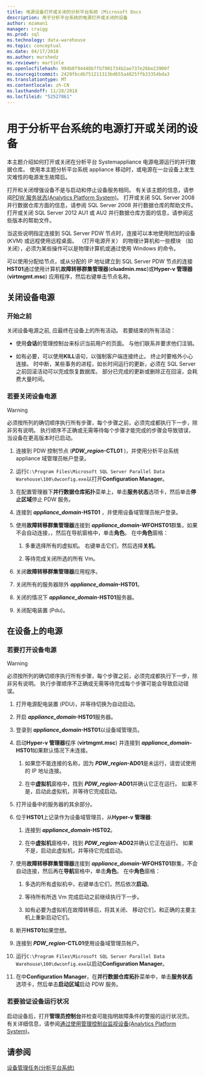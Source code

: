```yaml
---
title: 电源设备打开或关闭的分析平台系统 |Microsoft Docs
description: 用于分析平台系统的电源打开或关闭的设备
author: mzaman1
manager: craigg
ms.prod: sql
ms.technology: data-warehouse
ms.topic: conceptual
ms.date: 04/17/2018
ms.author: murshedz
ms.reviewer: martinle
ms.openlocfilehash: 994b0f94448b7fb7901734b2ae737e26be23900f
ms.sourcegitcommit: 2429fbcdb751211313bd655a4825ffb33354bda3
ms.translationtype: MT
ms.contentlocale: zh-CN
ms.lasthandoff: 11/28/2018
ms.locfileid: "52527861"
---
```

# <a name="power-the-appliance-on-or-off-for-analytics-platform-system"></a>用于分析平台系统的电源打开或关闭的设备
本主题介绍如何打开或关闭在分析平台 Systemappliance 电源电源运行的并行数据仓库。 使用本主题分析平台系统 appliance 移动时，或电源在一台设备上发生灾难性的电源发生故障后。  
  
打开和关闭增强设备不是与启动和停止设备服务相同。 有关该主题的信息，请参阅[PDW 服务状态&#40;Analytics Platform System&#41;](pdw-services-status.md)。 打开或关闭 SQL Server 2008 并行数据仓库方面的信息，请参阅 SQL Server 2008 并行数据仓库的帮助文件。 打开或关闭 SQL Server 2012 AU1 或 AU2 并行数据仓库方面的信息，请参阅这些版本的帮助文件。  
  
当这些说明指定连接到 SQL Server PDW 节点时，连接可以本地使用附加的设备 (KVM) 或远程使用远程桌面。 （打开电源开关） 的物理计算机和一些模块 （如关闭），必须为某些操作可以是物理计算机或通过使用 Windows 的命令。  
  
可以使用分配给节点，或从分配的 IP 地址建立到 SQL Server PDW 节点的连接**HST01**通过使用计算机**故障转移群集管理器**(**cluadmin.msc**)或**Hyper-v 管理器**(**virtmgmt.msc**) 应用程序，然后右键单击节点名称。  
  
## <a name="PowerOff"></a>关闭设备电源  
  
### <a name="before-you-begin"></a>开始之前  
关闭设备电源之前, 应最终在设备上的所有活动。 若要结束的所有活动：  
  
-   使用**会话**的管理控制台来标识当前用户的页面。 与他们联系并要求他们注销。  
  
-   如有必要，可以使用**KILL**语句，以强制客户端连接终止。 终止时要格外小心连接。 时中断，某些事务的进程，如长时间运行的更新，必须在 SQL Server 之前回滚活动可以完成恢复数据库。 部分已完成的更新或删除正在回滚，会耗费大量时间。  
  
### <a name="to-power-off-the-appliance"></a>若要关闭设备电源  
  
> [!WARNING]  
> 必须按所列的确切顺序执行所有步骤，每个步骤之前，必须完成都执行下一步，除非另有说明。 执行顺序不正确或无需等待每个步骤才能完成的步骤会导致错误，当设备在更高版本时已启动。  
  
1.  连接到 PDW 控制节点 (**_PDW_region_-CTL01** )，并使用分析平台系统 appliance 域管理员帐户登录。  
  
2.  运行`C:\Program Files\Microsoft SQL Server Parallel Data Warehouse\100\dwconfig.exe`以打开**Configuration Manager**。  
  
3.  在配置管理器下**并行数据仓库拓扑**菜单上，单击**服务状态**选项卡，然后单击**停止区域**停止 PDW 服务。   
  
4.  连接到 **_appliance_domain_-HST01** ，并使用设备域管理员帐户登录。  
  
5.  使用**故障转移群集管理器**连接到 **_appliance_domain_-WFOHST01**群集，如果不会自动连接，，然后在导航窗格中，单击**角色**。 在中**角色**窗格：  
  
    1.  多重选择所有的虚拟机。 右键单击它们，然后选择**关机**。  
  
    2.  等待完成关闭所选的所有 Vm。  
  
6.  关闭**故障转移群集管理器**应用程序。  
  
7. 关闭所有的服务器除外 **_appliance_domain_-HST01**。  
  
8. 关闭的情况下 **_appliance_domain_-HST01**服务器。  
  
9. 关闭配电装置 (Pdu)。  
  
## <a name="PowerOn"></a>在设备上的电源  
  
### <a name="to-power-on-the-appliance"></a>若要打开设备电源  
  
> [!WARNING]  
> 必须按所列的确切顺序执行所有步骤，每个步骤之前，必须完成都执行下一步，除非另有说明。 执行步骤顺序不正确或无需等待完成每个步骤可能会导致启动错误。  
  
1.  打开电源配电装置 (PDU)，并等待切换为自动启动。  
  
2.  开启 **_appliance_domain_-HST01**服务器。  
  
3.  登录到 **_appliance_domain_-HST01**以设备域管理员。  
  
4.  启动**Hyper-v 管理器**程序 (**virtmgmt.msc**) 并连接到 **_appliance_domain_-HST01**如果默认情况下未连接。  
  
    1.  如果您不能连接的名称，因为 **_PDW_region_-AD01**是未运行，请尝试使用的 IP 地址连接。  
  
    2.  在中**虚拟机**窗格中，找到 **_PDW_region_-AD01**并确认它正在运行。 如果不是，启动此虚拟机，并等待它完成启动。  
  
5.  打开设备中的服务器的其余部分。  
  
6.  位于**HST01**上记录作为设备域管理员，从**Hyper-v 管理器**:  
  
    1.  连接到 **_appliance_domain_-HST02**。  
  
    2.  在中**虚拟机**窗格中，找到 **_PDW_region_-AD02**并确认它正在运行。  如果不是，启动此虚拟机，并等待它完成启动。  
  
7.  使用**故障转移群集管理器**连接到 **_appliance_domain_-WFOHST01**群集，不会自动连接，然后再在**导航**窗格中，单击**角色**。 在中**角色**窗格：  
  
    1.  多选的所有虚拟机中，右键单击它们，然后依次**启动**。  
  
    2.  等待所有所选 Vm 完成启动之前继续执行下一步。  
  
    3.  如有必要为虚拟机在故障转移后，将其关闭、 移动它们，和正确的主要主机上重新启动它们。  
  
8. 断开**HST01**如果您想。  
  
9. 连接到 **_PDW_region_-CTL01**使用设备域管理员帐户。  
  
10. 运行`C:\Program Files\Microsoft SQL Server Parallel Data Warehouse\100\dwconfig.exe`以启动**Configuration Manager**。  
  
11. 在中**Configuration Manager**，在**并行数据仓库拓扑**菜单中，单击**服务状态**选项卡，然后单击**启动区域**启动 PDW 服务。  
  
### <a name="to-verify-the-appliance-health"></a>若要验证设备运行状况  
启动设备后，打开**管理员控制台**并检查可能指明故障条件的警报的运行状况页。 有关详细信息，请参阅[通过使用管理控制台监视设备&#40;Analytics Platform System&#41;](monitor-the-appliance-by-using-the-admin-console.md)。  
  
## <a name="see-also"></a>请参阅  
[设备管理任务&#40;分析平台系统&#41;](appliance-management-tasks.md)  
  
